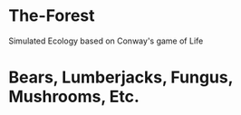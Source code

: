 # The-Forest
Simulated Ecology based on Conway's game of Life

# Bears, Lumberjacks, Fungus, Mushrooms, Etc.
